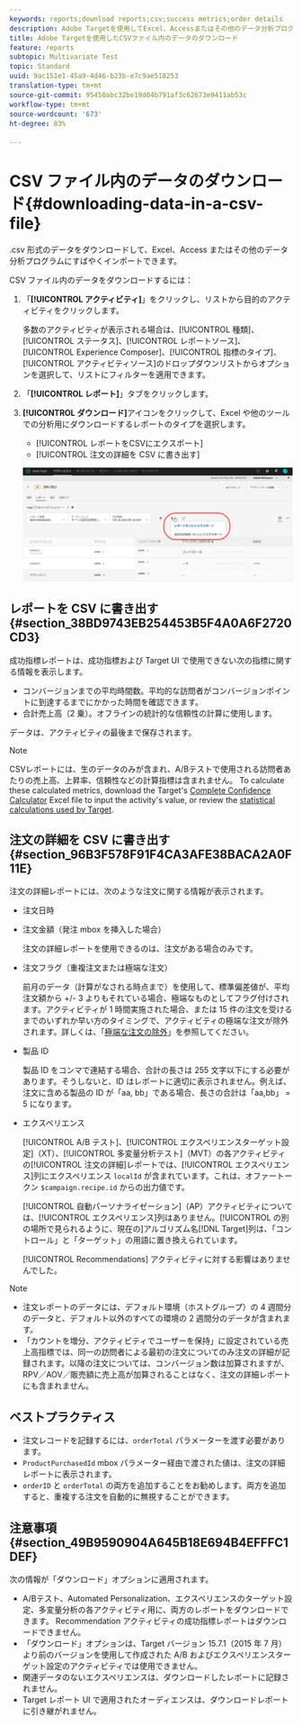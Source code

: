 ```yaml
---
keywords: reports;download reports;csv;success metrics;order details
description: Adobe Targetを使用してExcel、Accessまたはその他のデータ分析プログラムにすばやくインポートするには、.csv形式のデータをダウンロードします。
title: Adobe Targetを使用したCSVファイル内のデータのダウンロード
feature: reports
subtopic: Multivariate Test
topic: Standard
uuid: 9ac151e1-45a9-4d46-b23b-e7c9ae518253
translation-type: tm+mt
source-git-commit: 95450abc32be19d04b791af3c62673e9411ab53c
workflow-type: tm+mt
source-wordcount: '673'
ht-degree: 83%

---
```



# CSV ファイル内のデータのダウンロード{#downloading-data-in-a-csv-file}

.csv 形式のデータをダウンロードして、Excel、Access またはその他のデータ分析プログラムにすばやくインポートできます。

CSV ファイル内のデータをダウンロードするには：

1. 「**[!UICONTROL アクティビティ]**」をクリックし、リストから目的のアクティビティをクリックします。

   多数のアクティビティが表示される場合は、[!UICONTROL 種類]、[!UICONTROL ステータス]、[!UICONTROL レポートソース]、[!UICONTROL Experience Composer]、[!UICONTROL 指標のタイプ]、[!UICONTROL アクティビティソース]のドロップダウンリストからオプションを選択して、リストにフィルターを適用できます。

1. 「**[!UICONTROL レポート]**」タブをクリックします。
1. **[!UICONTROL ダウンロード]**&#x200B;アイコンをクリックして、Excel や他のツールでの分析用にダウンロードするレポートのタイプを選択します。

   * [!UICONTROL レポートをCSVにエクスポート]
   * [!UICONTROL 注文の詳細を CSV に書き出す]

   ![ダウンロードオプション](/help/c-reports/assets/download-options.png)

## レポートを CSV に書き出す {#section_38BD9743EB254453B5F4A0A6F2720CD3}

成功指標レポートは、成功指標および Target UI で使用できない次の指標に関する情報を表示します。

* コンバージョンまでの平均時間数。平均的な訪問者がコンバージョンポイントに到達するまでにかかった時間を確認できます。
* 合計売上高（2 乗）。オフラインの統計的な信頼性の計算に使用します。

データは、アクティビティの最後まで保存されます。

>[!NOTE]
>
>CSVレポートには、生のデータのみが含まれ、A/Bテストで使用される訪問者あたりの売上高、上昇率、信頼性などの計算指標は含まれません。 To calculate these calculated metrics, download the Target&#39;s [Complete Confidence Calculator](/help/assets/complete_confidence_calculator.xlsx) Excel file to input the activity&#39;s value, or review the [statistical calculations used by Target](/help/assets/statistical-calculations.pdf).

## 注文の詳細を CSV に書き出す {#section_96B3F578F91F4CA3AFE38BACA2A0F11E}

注文の詳細レポートには、次のような注文に関する情報が表示されます。

* 注文日時
* 注文金額（発注 mbox を挿入した場合）

   注文の詳細レポートを使用できるのは、注文がある場合のみです。

* 注文フラグ（重複注文または極端な注文）

   前月のデータ（計算がなされる時点まで）を使用して、標準偏差値が、平均注文額から +/- 3 よりもそれている場合、極端なものとしてフラグ付けされます。アクティビティが 1 時間実施された場合、または 15 件の注文を受けるまでのいずれか早い方のタイミングで、アクティビティの極端な注文が除外されます。詳しくは、「[極端な注文の除外](/help/c-reports/c-report-settings/excluding-extreme-orders.md#task_2AE7743FFCDD466DAEEB720BE5F33DAA)」を参照してください。

* 製品 ID

   製品 ID をコンマで連結する場合、合計の長さは 255 文字以下にする必要があります。そうしないと、ID はレポートに適切に表示されません。例えば、注文に含める製品の ID が「aa, bb」である場合、長さの合計は「aa,bb」 = 5 になります。

* エクスペリエンス

   [!UICONTROL A/B テスト]、[!UICONTROL エクスペリエンスターゲット設定]（XT）、[!UICONTROL 多変量分析テスト]（MVT）の各アクティビティの[!UICONTROL 注文の詳細]レポートでは、[!UICONTROL エクスペリエンス]列にエクスペリエンス `localId` が含まれています。これは、オファートークン `$campaign.recipe.id` からの出力値です。

   [!UICONTROL 自動パーソナライゼーション]（AP）アクティビティについては、[!UICONTROL エクスペリエンス]列はありません。[!UICONTROL  の別の場所で見られるように、現在の]アルゴリズム名[!DNL Target]列は、「コントロール」と「ターゲット」の用語に置き換えられています。

   [!UICONTROL Recommendations] アクティビティに対する影響はありませんでした。

>[!NOTE]
>
>* 注文レポートのデータには、デフォルト環境（ホストグループ）の 4 週間分のデータと、デフォルト以外のすべての環境の 2 週間分のデータが含まれます。
>* 「カウントを増分、アクティビティでユーザーを保持」に設定されている売上高指標では、同一の訪問者による最初の注文についてのみ注文の詳細が記録されます。以降の注文については、コンバージョン数は加算されますが、RPV／AOV／販売額に売上高が加算されることはなく、注文の詳細レポートにも含まれません。


## ベストプラクティス

* 注文レコードを記録するには、`orderTotal` パラメーターを渡す必要があります。
* `ProductPurchasedId` mbox パラメーター経由で渡された値は、注文の詳細レポートに表示されます。
* `orderID` と `orderTotal` の両方を追加することをお勧めします。両方を追加すると、重複する注文を自動的に無視することができます。

## 注意事項 {#section_49B9590904A645B18E694B4EFFFC1DEF}

次の情報が「ダウンロード」オプションに適用されます。

* A/Bテスト、Automated Personalization、エクスペリエンスのターゲット設定、多変量分析の各アクティビティ用に、両方のレポートをダウンロードできます。 Recommendation アクティビティの成功指標レポートはダウンロードできません。
* 「ダウンロード」オプションは、Target バージョン 15.7.1（2015 年 7 月）より前のバージョンを使用して作成された A/B およびエクスペリエンスターゲット設定のアクティビティでは使用できません。
* 関連データのないエクスペリエンスは、ダウンロードしたレポートに記録されません。
* Target レポート UI で適用されたオーディエンスは、ダウンロードレポートに引き継がれません。
